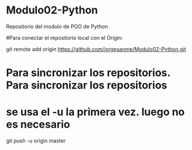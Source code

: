 # Modulo02-Python
Repositorio del modulo de POO de Python

#Para conectar el repositorio local con el Origin:

   git remote add origin https://github.com/jorgesanme/Modulo02-Python.git
   

# Para sincronizar los repositorios. Para sincronizar los repositorios
# se usa el -u la primera vez. luego no es necesario
   git push -u origin master 
